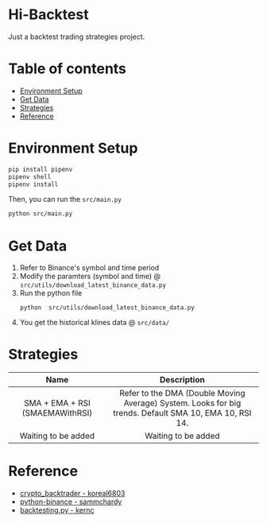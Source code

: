 <!-- omit in toc -->
Hi-Backtest
=================
Just a backtest trading strategies project.

<!-- omit in toc -->
Table of contents
=================
- [Environment Setup](#environment-setup)
- [Get Data](#get-data)
- [Strategies](#strategies)
- [Reference](#reference)

Environment Setup
=================
```bash
pip install pipenv
pipenv shell
pipenv install
```

Then, you can run the `src/main.py`
```bash
python src/main.py
```

Get Data 
=================
1. Refer to Binance's symbol and time period
2. Modify the paramters (symbol and time) @ `src/utils/download_latest_binance_data.py`
3. Run the python file
    ```
    python  src/utils/download_latest_binance_data.py
    ```
4. You get the historical klines data @ `src/data/`

Strategies
=================
|               Name              |                                               Description                                              |
|:-------------------------------:|:------------------------------------------------------------------------------------------------------:|
| SMA + EMA + RSI (SMAEMAWithRSI) | Refer to the DMA (Double Moving Average) System. Looks for big trends. Default SMA 10, EMA 10, RSI 14. |
|       Waiting to be added       |                                           Waiting to be added                                          |

Reference
=================
- [crypto_backtrader - koreal6803](https://github.com/koreal6803/crypto_backtrader)
- [python-binance - sammchardy](https://github.com/sammchardy/python-binance)
- [backtesting.py - kernc](https://github.com/kernc/backtesting.py)